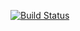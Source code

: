 [![Build Status](https://travis-ci.com/MourtazaKASSAMALY/Labyrinthe.svg?branch=MourtazaKASSAMALY-dev)](https://travis-ci.com/MourtazaKASSAMALY/Labyrinthe)
